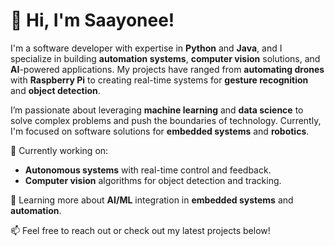 <h1>👋 Hi, I'm Saayonee!</h1>

I'm a software developer with expertise in **Python** and **Java**, and I specialize in building **automation systems**, **computer vision** solutions, and **AI**-powered applications. My projects have ranged from **automating drones** with **Raspberry Pi** to creating real-time systems for **gesture recognition** and **object detection**.

I’m passionate about leveraging **machine learning** and **data science** to solve complex problems and push the boundaries of technology. Currently, I'm focused on software solutions for **embedded systems** and **robotics**.

🔭 Currently working on:
- **Autonomous systems** with real-time control and feedback.
- **Computer vision** algorithms for object detection and tracking.

🌱 Learning more about **AI/ML** integration in **embedded systems** and **automation**.

📫 Feel free to reach out or check out my latest projects below!
